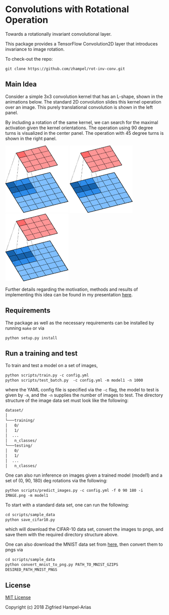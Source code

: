 # Convolutions with Rotational Operation
Towards a rotationally invariant convolutional layer.

This package provides a TensorFlow Convolution2D layer that introduces invariance to image rotation.

To check-out the repo:
```
git clone https://github.com/zhampel/rot-inv-conv.git
```

## Main Idea
Consider a simple 3x3 convolution kernel that has an L-shape,
shown in the animations below.
The standard 2D convolution slides this kernel operation over an image.
This purely translational convolution is shown in the left panel.

By including a rotation of the same kernel, we can search for the maximal activation
given the kernel orientations.
The operation using 90 degree turns is visualized in the center panel.
The operation with 45 degree turns is shown in the right panel.

<p float="left">
  <img src="docs/images/cnn-sliding.gif" width="200" />
  <img src="docs/images/cnn-4rot.gif" width="200" />
  <img src="docs/images/cnn-8rot.gif" width="200" />
</p>


Further details regarding the motivation, methods and results of implementing
this idea can be found in my presentation [here](http://bit.ly/zhampel-rot-inv-conv-slides).


## Requirements
The package as well as the necessary requirements can be installed by running `make` or via
```
python setup.py install
```

## Run a training and test
To train and test a model on a set of images, 
```
python scripts/train.py -c config.yml
python scripts/test_batch.py  -c config.yml -m model1 -n 1000
```
where the YAML config file is specified via the `-c` flag, the model to test is given by `-m`,
and the `-n` supplies the number of images to test.
The directory structure of the image data set must look like the following:
```
dataset/
│
└───training/
│   0/
│   1/
│  ...
│   n_classes/
└───testing/
│   0/
│   1/
│  ...
│   n_classes/
```

One can also run inference on images given a trained model (model1) and a set of (0, 90, 180) deg rotations via the following:
```
python scripts/predict_images.py -c config.yml -f 0 90 180 -i IMAGE.png -m model1
```


To start with a standard data set, one can run the following:
```
cd scripts/sample_data
python save_cifar10.py
```
which will download the CIFAR-10 data set, convert the images to pngs, and save them
with the required directory structure above.


One can also download the MNIST data set
from [here](http://yann.lecun.com/exdb/mnist/), then convert them to pngs via
```
cd scripts/sample_data
python convert_mnist_to_png.py PATH_TO_MNIST_GZIPS DESIRED_PATH_MNIST_PNGS
```


## License

[MIT License](LICENSE)

Copyright (c) 2018 Zigfried Hampel-Arias
